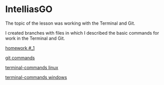 # IntelliasGO

The topic of the lesson was working with the Terminal and Git.

I created branches with files in which I described the basic commands for work in the Terminal and Git.

[homework #_1](https://github.com/vnSasa/IntelliasGO/tree/homework_%23_1)

[git commands](https://github.com/vnSasa/IntelliasGO/tree/homework_%23_1_git-commands)

[terminal-commands linux](https://github.com/vnSasa/IntelliasGO/tree/homework_%23_1_terminal-linux-commands)

[terminal-commands windows](https://github.com/vnSasa/IntelliasGO/tree/homework_%23_1_terminal-windows-commands)
